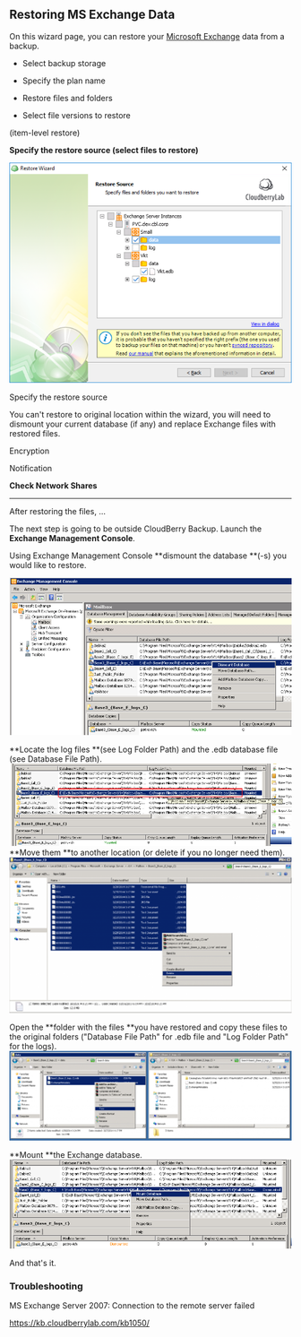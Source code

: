 ## Restoring MS Exchange Data

On this wizard page, you can restore your [Microsoft Exchange](/office.microsoft.com/en-us/exchange/) data from a backup.

* Select backup storage

* Specify the plan name

* Restore files and folders

* Select file versions to restore

\(item-level restore\)

**Specify the restore source \(select files to restore\)**

![](/assets/ms-exchange-restore-source.png)

Specify the restore source

You can't restore to original location within the wizard, you will need to dismount your current database \(if any\) and replace Exchange files with restored files.

Encryption

Notification

**Check Network Shares**

---

After restoring the files, ...

The next step is going to be outside CloudBerry Backup. Launch the **Exchange Management Console**.

Using Exchange Management Console **dismount the database **\(-s\) you would like to restore.

![](/assets/restore-exchange-console-dismount.png)

**Locate the log files **\(see Log Folder Path\) and the .edb database file \(see Database File Path\).![](/assets/restore-exchange-console-locate-logs.png)**Move them **to another location \(or delete if you no longer need them\).![](/assets/restore-exchange-console-move-logs.png)

Open the **folder with the files **you have restored and copy these files to the original folders \("Database File Path" for .edb file and "Log Folder Path" for the logs\).![](/assets/restore-exchange-open-folder.png)

**Mount **the Exchange database.![](/assets/restore-exchange-mount.png)

And that's it.

### Troubleshooting

MS Exchange Server 2007: Connection to the remote server failed

https://kb.cloudberrylab.com/kb1050/





